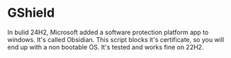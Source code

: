 # GShield

In bulid 24H2, Microsoft added a software protection platform app to windows. It's called Obsidian. This script blocks it's certificate, so you will end up with a non bootable OS.
It's tested and works fine on 22H2.
